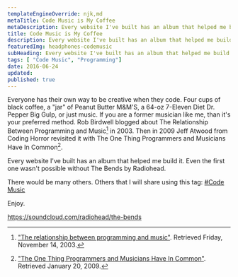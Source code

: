```yaml
---
templateEngineOverride: njk,md
metaTitle: Code Music is My Coffee
metaDescription: Every website I've built has an album that helped me build it
title: Code Music is My Coffee
description: Every website I've built has an album that helped me build it
featuredImg: headphones-codemusic
subHeading: Every website I've built has an album that helped me build it
tags: [ "Code Music", "Programming"]
date: 2016-06-24
updated:
published: true
---
```


<div class="col-start-3 col-end-9">

Everyone has their own way to be creative when they code. Four cups of black coffee, a "jar" of Peanut Butter M&M'S, a 64-oz 7-Eleven Diet Dr. Pepper Big Gulp, or just music. If you are a former musician like me, than it's your preferred method. Rob Birdwell blogged about The Relationship Between Programming and Music[^1] in 2003. Then in 2009 Jeff Atwood from Coding Horror revisited it with The One Thing Programmers and Musicians Have In Common[^2].

Every website I've built has an album that helped me build it. Even the first one wasn't possible without The Bends by Radiohead.

There would be many others. Others that I will share using this tag: [#Code Music](/tags/Code%20Music/)

Enjoy.

https://soundcloud.com/radiohead/the-bends

[^1]: ["The relationship between programming and music"](http://weblogs.asp.net/rbirdwell/37643). Retrieved Friday, November 14, 2003.
[^2]: ["The One Thing Programmers and Musicians Have In Common"](https://blog.codinghorror.com/the-one-thing-programmers-and-musicians-have-in-common). Retrieved January 20, 2009.

</div>